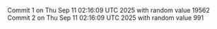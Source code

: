 Commit 1 on Thu Sep 11 02:16:09 UTC 2025 with random value 19562
Commit 2 on Thu Sep 11 02:16:09 UTC 2025 with random value 991
